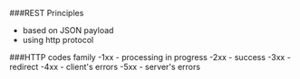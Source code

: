 ###REST Principles
- based on JSON payload
- using http protocol

###HTTP codes family
-1xx - processing in progress
-2xx - success
-3xx - redirect
-4xx - client's errors
-5xx - server's errors